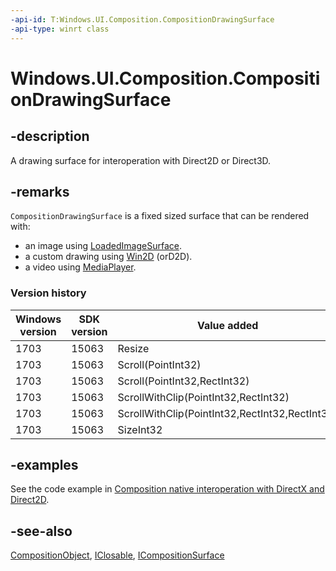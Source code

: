 ```yaml
---
-api-id: T:Windows.UI.Composition.CompositionDrawingSurface
-api-type: winrt class
---
```


<!-- Class syntax.
public class CompositionDrawingSurface : Windows.UI.Composition.CompositionObject, Windows.UI.Composition.ICompositionDrawingSurface, Windows.UI.Composition.ICompositionDrawingSurface2, Windows.UI.Composition.ICompositionSurface
-->

# Windows.UI.Composition.CompositionDrawingSurface

## -description
A drawing surface for interoperation with Direct2D or Direct3D.



## -remarks

`CompositionDrawingSurface` is a fixed sized surface that can be rendered with:

- an image using [LoadedImageSurface](/uwp/api/windows.ui.xaml.media.loadedimagesurface).
- a custom drawing using [Win2D](https://github.com/Microsoft/Win2D) (orD2D).
- a video using [MediaPlayer](/uwp/api/Windows.Media.Playback.MediaPlayer).

### Version history

| Windows version | SDK version | Value added |
| -- | -- | -- |
| 1703 | 15063 | Resize |
| 1703 | 15063 | Scroll(PointInt32) |
| 1703 | 15063 | Scroll(PointInt32,RectInt32) |
| 1703 | 15063 | ScrollWithClip(PointInt32,RectInt32) |
| 1703 | 15063 | ScrollWithClip(PointInt32,RectInt32,RectInt32) |
| 1703 | 15063 | SizeInt32 |

## -examples

See the code example in [Composition native interoperation with DirectX and Direct2D](/windows/uwp/composition/composition-native-interop).

## -see-also
[CompositionObject](compositionobject.md), [IClosable](../windows.foundation/iclosable.md), [ICompositionSurface](icompositionsurface.md)
